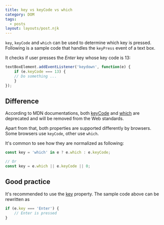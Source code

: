 ```yaml
---
title: key vs keyCode vs which
category: DOM
tags:
  - posts
layout: layouts/post.njk
---
```


`key`, `keyCode` and `which` can be used to determine which key is pressed. Following is a sample code that handles the 
`keyPress` event of a text box. 

It checks if user presses the _Enter_ key whose key code is 13:

```js
textBoxElement.addEventListener('keydown', function(e) {
    if (e.keyCode === 13) {
    // Do something ...
    }
});
```

## Difference

According to MDN documentations, both [keyCode](https://developer.mozilla.org/en-US/docs/Web/API/KeyboardEvent/keyCode) 
and [which](https://developer.mozilla.org/en-US/docs/Web/API/KeyboardEvent/which) are deprecated and will be removed from the Web standards.

Apart from that, both properties are supported differently by browsers. Some browsers use `keyCode`, other use `which`.

It's common to see how they are normalized as following:

```js
const key = 'which' in e ? e.which : e.keyCode;

// Or
const key = e.which || e.keyCode || 0;
```

## Good practice

It's recommended to use the [key](https://developer.mozilla.org/en-US/docs/Web/API/KeyboardEvent/key) property.
The sample code above can be rewritten as 

```js
if (e.key === 'Enter') {
    // Enter is pressed
}
```